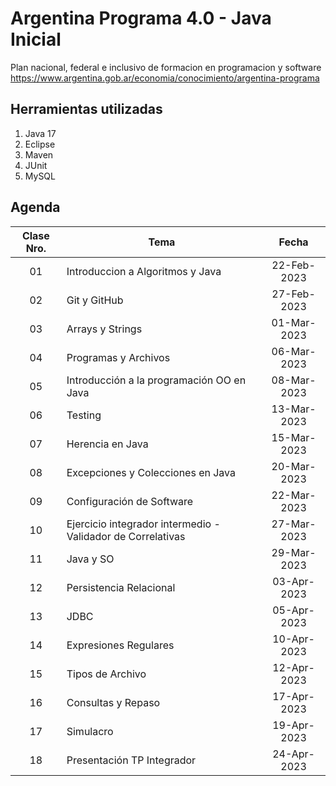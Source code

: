 # Argentina Programa 4.0 - Java Inicial
Plan nacional, federal e inclusivo de formacion en programacion y software \
https://www.argentina.gob.ar/economia/conocimiento/argentina-programa

## Herramientas utilizadas
1. Java 17
2. Eclipse
3. Maven
4. JUnit
5. MySQL

## Agenda

| Clase Nro. | Tema | Fecha |
|:-:|---|:-:|
| 01|   Introduccion a Algoritmos y Java							|22-Feb-2023|
| 02|	Git y GitHub												|27-Feb-2023|
| 03|	Arrays y Strings											|01-Mar-2023|
| 04|	Programas y Archivos										|06-Mar-2023|
| 05|	Introducción a la programación OO en Java					|08-Mar-2023|
| 06|	Testing														|13-Mar-2023|
| 07|	Herencia en Java											|15-Mar-2023|
| 08|	Excepciones y Colecciones en Java							|20-Mar-2023|
| 09|	Configuración de Software									|22-Mar-2023|
| 10|	Ejercicio integrador intermedio - Validador de Correlativas	|27-Mar-2023|
| 11|	Java y SO													|29-Mar-2023|
| 12|	Persistencia Relacional										|03-Apr-2023|
| 13|	JDBC														|05-Apr-2023|
| 14|	Expresiones Regulares										|10-Apr-2023|
| 15|	Tipos de Archivo											|12-Apr-2023|
| 16|	Consultas y Repaso 											|17-Apr-2023|
| 17|	Simulacro													|19-Apr-2023|
| 18|	Presentación TP Integrador									|24-Apr-2023|
